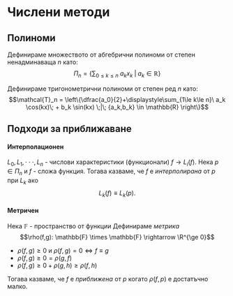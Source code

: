 # Числени методи

## Полиноми

Дефинираме множеството от абгебрични полиноми от степен ненадминаваща $n$ като:
$$\Pi_n = \left\{\displaystyle\sum_{0\le k\le n}\ a_k x_k\; |\; a_k \in \mathbb{R} \right\}$$

Дефинираме тригонометрични полиноми от степен ред $n$ като:
$$\mathcal{T}_n = \left\{\dfrac{a_0}{2}+\displaystyle\sum_{1\le k\le n}\ a_k \cos(kx)\; + b_k \sin(kx) \;|\; {a_k,b_k} \in \mathbb{R} \right\}$$

## Подходи за приближаване

#### Интерполационен
$L_0, L_1, \cdot\cdot\cdot, L_n$ - числови характеристики (функционали) $f\to L_i(f)$.
Нека $p \in \Pi_n$ и $f$ - сложа функция. Тогава казваме, че $f$ е _интерполирана_ от $p$ при $L_k$ ако $$L_k(f) \equiv L_k(p).$$

#### Метричен
Нека $\mathbb{F}$ - пространство от функции
Дефинираме _метрика_ 
$$\rho(f,g): \mathbb{F} \times \mathbb{F} \rightarrow \R^{\ge 0}$$
- $\rho(f,g) \ge 0$ и $\rho(f,g)=0 \Longleftrightarrow f \equiv g$
- $\rho(f,g) \ge 0 = \rho(g,f)$
- $\rho(f,g) \ge 0 + \rho(g,h) \ge \rho(f,h)$

Тогава казваме, че $f$ е _приближена_ от $p$ когато $\rho(f,p)$ е достатъчно малко.